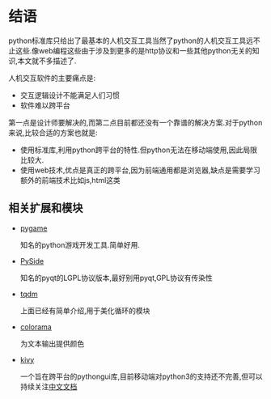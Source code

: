 # 结语

python标准库只给出了最基本的人机交互工具当然了python的人机交互工具远不止这些.像web编程这些由于涉及到更多的是http协议和一些其他python无关的知识,本文就不多描述了.

人机交互软件的主要痛点是:

+ 交互逻辑设计不能满足人们习惯
+ 软件难以跨平台

第一点是设计师要解决的,而第二点目前都还没有一个靠谱的解决方案.对于python来说,比较合适的方案也就是:

+ 使用标准库,利用python跨平台的特性.但python无法在移动端使用,因此局限比较大.
+ 使用web技术,优点是真正的跨平台,因为前端通用都是浏览器,缺点是需要学习额外的前端技术比如js,html这类

## 相关扩展和模块

+ [pygame](https://github.com/pygame)

    知名的python游戏开发工具.简单好用.

+ [PySide](https://wiki.qt.io/PySide)

    知名的pyqt的LGPL协议版本,最好别用pyqt,GPL协议有传染性

+ [tqdm](https://github.com/tqdm/tqdm)

    上面已经有简单介绍,用于美化循环的模块

+ [colorama](https://github.com/tartley/colorama)

    为文本输出提供颜色

+ [kivy](https://kivy.org/)

    一个旨在跨平台的pythongui库,目前移动端对python3的支持还不完善,但可以持续关注[中文文档](https://www.gitbook.com/book/cycleuser/kivy-guide-chinese/details)
